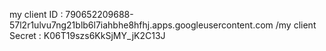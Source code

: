 my client ID : 790652209688-57l2r1ulvu7ng21blb6l7iahbhe8hfhj.apps.googleusercontent.com
/my client Secret : K06T19szs6KkSjMY_jK2C13J
